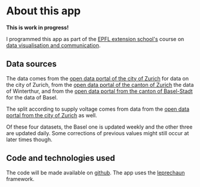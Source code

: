 # About this app

**This is work in progress!**

I programmed this app as part of the <a href="https://www.extensionschool.ch/" target="_blank">EPFL extension school's</a> course on <a href="https://www.extensionschool.ch/learn/applied-data-science-communication-visualization" target="_blank">data visualisation and communication</a>.

## Data sources

The data comes from the <a href="https://data.stadt-zuerich.ch/dataset/ewz_bruttolastgang_stadt_zuerich" target="_blank">open data portal of the city of Zurich</a> for data on the city of Zurich, from the <a href="https://www.zh.ch/de/politik-staat/opendata.zhweb-noredirect.zhweb-cache.html?keywords=ogd#/datasets/1863@statistisches-amt-kanton-zuerich" target="_blank">open data portal of the canton of Zurich</a> the data of Winterthur, and from the <a href="https://data.bs.ch/explore/dataset/100233/information/" target="_blank">open data portal from the canton of Basel-Stadt</a> for the data of Basel.

The split according to supply voltage comes from data from the <a href="https://data.stadt-zuerich.ch/dataset/ewz_stromabgabe_netzebenen_stadt_zuerich" target="_blank">open data portal from the city of Zurich</a> as well. 

Of these four datasets, the Basel one is updated weekly and the other three are updated daily. Some corrections of previous values might still occur at later times though.

## Code and technologies used

The code will be made available on <a href="https://github.com/shaenzi/capstonePrototype" target="_blank">github</a>. The app uses the <a href="https://leprechaun.opifex.org/" target="_blank">leprechaun</a> framework.
